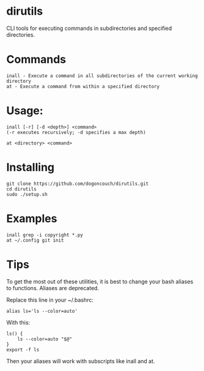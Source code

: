 # dirutils
CLI tools for executing commands in subdirectories and specified directories.

# Commands
    inall - Execute a command in all subdirectories of the current working directory
    at - Execute a command from within a specified directory

# Usage:
    inall [-r] [-d <depth>] <command>
    (-r executes recursively; -d specifies a max depth)
    
    at <directory> <command>

# Installing
    git clone https://github.com/dogoncouch/dirutils.git
    cd dirutils
    sudo ./setup.sh

# Examples
    inall grep -i copyright *.py
    at ~/.config git init

# Tips
To get the most out of these utilities, it is best to change your bash aliases to functions. Aliases are deprecated.

Replace this line in your ~/.bashrc:
    
    alias ls='ls --color=auto'

With this:
    
    ls() {
        ls --color=auto "$@"
    }
    export -f ls

Then your aliases will work with subscripts like inall and at.

